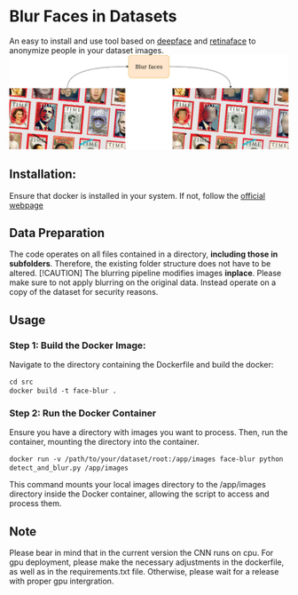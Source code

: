 # Blur Faces in Datasets
An easy to install and use tool based on [deepface](https://github.com/serengil/deepface) and [retinaface](https://github.com/serengil/retinaface) to anonymize people in your dataset images.
![Example of applying the blurring pipeline in a collection of Times Person of the Year magazines.](/example_imgs/BlurFaces.png)
## Installation:
Ensure that docker is installed in your system. If not, follow the [official webpage](https://docs.docker.com/engine/install/)

## Data Preparation
The code operates on all files contained in a directory, **including those in subfolders**. Therefore, the existing folder structure does not have to be altered.
[!CAUTION]
The blurring pipeline modifies images **inplace**. Please make sure to not apply blurring on the original data. Instead operate on a copy of the dataset for security reasons.

## Usage
### Step 1: Build the Docker Image:
Navigate to the directory containing the Dockerfile and build the docker:
```
cd src
docker build -t face-blur .
```
### Step 2: Run the Docker Container
Ensure you have a directory with images you want to process. Then, run the container, mounting the directory into the container.
```
docker run -v /path/to/your/dataset/root:/app/images face-blur python detect_and_blur.py /app/images
```
This command mounts your local images directory to the /app/images directory inside the Docker container, allowing the script to access and process them.

## Note
Please bear in mind that in the current version the CNN runs on cpu. For gpu deployment, please make the necessary adjustments in the dockerfile, as well as in the requirements.txt file. Otherwise, please wait for a release with proper gpu intergration.
